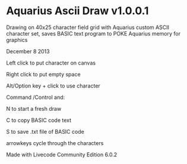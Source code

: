 Aquarius Ascii Draw v1.0.0.1
=================

Drawing on 40x25 character field grid with Aquarius custom ASCII character set, saves BASIC text program to POKE Aquarius memory for graphics

December 8 2013

Left click to put character on canvas

Right click to put empty space

Alt/Option key + click to use character

Command /Control and:

N to start a fresh draw

C to copy BASIC code text

S to save .txt file of BASIC code

arrowkeys cycle through the characters

Made with Livecode Community Edition 6.0.2
